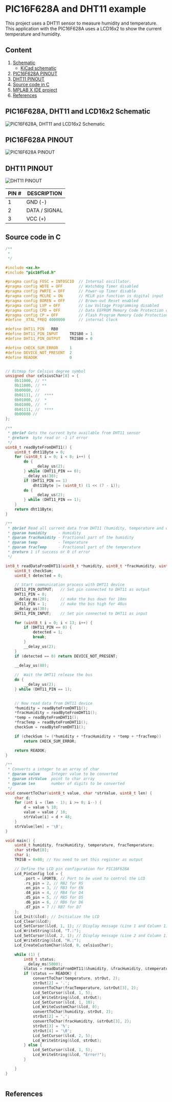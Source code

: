 # PIC16F628A and DHT11 example

This project uses a DHT11 sensor to  measure humidity and temperature. This application with the PIC16F628A uses a LCD16x2 to show the current temperature and humidity. 

## Content

1. [Schematic](#pic16f628a-dht11-and-lcd16x2-schematic)
    * [KiCad schematic](./KiCad/)
2. [PIC16F628A PINOUT](#pic16f628a-pinout)    
3. [DHT11 PINOUT](#dht11-pinout)    
4. [Source code in C](#source-code-in-c)
5. [MPLAB X IDE project](./MPLAB_EXAMPLE/)    
6. [References](#references)


## PIC16F628A, DHT11 and LCD16x2 Schematic

![PIC16F628A, DHT11 and LCD16x2 Schematic](./schematic_pic16f628a_dht11_lcd16x2.jpg)


## PIC16F628A PINOUT

![PIC16F628A PINOUT](./../../../images/PIC16F628A_PINOUT.png)


## DHT11 PINOUT 

![DHT11 PINOUT](../images/DHT11_V1.jpg)

| PIN # | DESCRIPTION | 
| ----- | ----------- | 
|   1   | GND (-)     | 
|   2   | DATA / SIGNAL | 
|   3   | VCC (+)     | 


## Source code in C

```cpp
/**
 * 
 */

#include <xc.h>
#include "pic16flcd.h"

#pragma config FOSC = INTOSCIO  // Internal oscillator.
#pragma config WDTE = OFF       // Watchdog Timer disabled 
#pragma config PWRTE = OFF      // Power-up Timer disable
#pragma config MCLRE = ON       // MCLR pin function is digital input
#pragma config BOREN = OFF      // Brown-out Reset enabled
#pragma config LVP = OFF        // Low Voltage Programming disabled
#pragma config CPD = OFF        // Data EEPROM Memory Code Protection disabled
#pragma config CP = OFF         // Flash Program Memory Code Protection disabled
#define _XTAL_FREQ 4000000      // internal clock

#define DHT11_PIN   RB0
#define DHT11_PIN_INPUT     TRISB0 = 1
#define DHT11_PIN_OUTPUT    TRISB0 = 0

#define CHECK_SUM_ERROR     1
#define DEVICE_NOT_PRESENT  2
#define READOK              0 


// Bitmap for Celsius degree symbol
unsigned char celsiusChar[8] = {
    0b11000, // **
    0b11000, // **  
    0b00000, //
    0b01111, //  ****
    0b01000, //  *
    0b01000, //  *
    0b01111, //  ****
    0b00000 //  
};

/**
 * @brief Gets the current byte available from DHT11 sensor 
 * @return  byte read or -1 if error 
 */
uint8_t readByteFromDHT11() {
    uint8_t dht11Byte = 0;
    for (uint8_t i = 0; i < 8; i++) {
        do {
            __delay_us(2);
        } while (DHT11_PIN == 0);
        __delay_us(30);
        if (DHT11_PIN == 1)
            dht11Byte |= (uint8_t) (1 << (7 - i));
        do {
            __delay_us(2);
        } while (DHT11_PIN == 1);
    }
    return dht11Byte;
}

/**
 * @brief Read all current data from DHT11 (humidity, temperature and checksum)
 * @param humidity     - Humidity 
 * @param fracHumidity - Fractional part of the humidity
 * @param temp         - Temperature 
 * @param fracTemp     - Fractional part of the temperature 
 * @return 1 if success or 0 if error
 */

int8_t readDataFromDHT11(uint8_t *humidity, uint8_t *fracHumidity, uint8_t *temp, uint8_t *fracTemp) {
    uint8_t checkSum;
    uint8_t detected = 0;

    // Start communication process with DHT11 device
    DHT11_PIN_OUTPUT;   // Set pin connected to DHT11 as output
    DHT11_PIN = 0; 
    __delay_ms(20);     // make the bus down for 18ms
    DHT11_PIN = 1;      // make the bus high for 40us    
    __delay_us(30);
    DHT11_PIN_INPUT;    // Set pin connected to DHT11 as input

    for (uint8_t i = 0; i < 13; i++) {
        if (DHT11_PIN == 0) {
            detected = 1;
            break;
        }
        __delay_us(2);
    }
    if (detected == 0) return DEVICE_NOT_PRESENT;

    __delay_us(80);
    
    //  Wait the DHT11 release the bus
    do {
        __delay_us(2);
    } while (DHT11_PIN == 1);

    
    // Now read data from DHT11 device
    *humidity = readByteFromDHT11();
    *fracHumidity = readByteFromDHT11();
    *temp = readByteFromDHT11();
    *fracTemp = readByteFromDHT11();
    checkSum = readByteFromDHT11();

    if (checkSum != (*humidity + *fracHumidity + *temp + *fracTemp))
        return CHECK_SUM_ERROR;

    return READOK;
}

/**
 * Converts a integer to an array of char
 * @param value     Integer value to be converted
 * @param strValue  point to char array
 * @param len       number of digits to be converted    
 */
void convertToChar(uint8_t value, char *strValue, uint8_t len) {
    char d;
    for (int i = (len - 1); i >= 0; i--) {
        d = value % 10;
        value = value / 10;
        strValue[i] = d + 48;
    }
    strValue[len] = '\0';
}

void main() {
    uint8_t humidity, fracHumidity, temperature, fracTemperature;
    char strOut[8];
    char i;
    TRISB = 0x00; // You need to set this register as output

    // Define the LCD pin configuration for PIC16F628A
    Lcd_PinConfig lcd = {
        .port = &PORTB, // Port to be used to control the LCD 
        .rs_pin = 2, // RB2 for RS
        .en_pin = 3, // RB3 for EN
        .d4_pin = 4, // RB4 for D4
        .d5_pin = 5, // RB5 for D5
        .d6_pin = 6, // RB6 for D6
        .d7_pin = 7 // RB7 for D7
    };
    Lcd_Init(&lcd); // Initialize the LCD
    Lcd_Clear(&lcd);
    Lcd_SetCursor(&lcd, 1, 1); // Display message (Line 1 and Column 1)
    Lcd_WriteString(&lcd, "T.:");
    Lcd_SetCursor(&lcd, 2, 1); // Display message (Line 2 and Column 1)
    Lcd_WriteString(&lcd, "H.:");
    Lcd_CreateCustomChar(&lcd, 0, celsiusChar);

    while (1) {
        int8_t status;
        __delay_ms(5000);
        status = readDataFromDHT11(&humidity, &fracHumidity, &temperature, &fracTemperature);
        if (status == READOK) {
            convertToChar(temperature, strOut, 2);
            strOut[2] = '.';
            convertToChar(fracTemperature, &strOut[3], 2);
            Lcd_SetCursor(&lcd, 1, 5);
            Lcd_WriteString(&lcd, strOut);
            Lcd_SetCursor(&lcd, 1, 10);
            Lcd_WriteCustomChar(&lcd, 0);
            convertToChar(humidity, strOut, 2);
            strOut[2] = '.';
            convertToChar(fracHumidity, &strOut[3], 2);
            strOut[3] = '%';
            strOut[4] = '\0';
            Lcd_SetCursor(&lcd, 2, 5);
            Lcd_WriteString(&lcd, strOut);
        } else {
            Lcd_SetCursor(&lcd, 1, 5);
            Lcd_WriteString(&lcd, "Error!");
        }

    }
}



```


## References 

